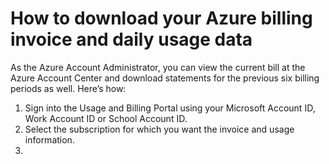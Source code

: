# How to download your Azure billing invoice and daily usage data 

As the Azure Account Administrator, you can view the current bill at the Azure Account Center and download statements for the previous six billing periods as well. Here’s how: 

1. Sign into the Usage and Billing Portal using your Microsoft Account ID, Work Account ID or School Account ID.
2. Select the subscription for which you want the invoice and usage information.
3.

